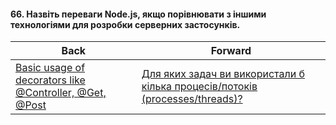 #### 66. Назвіть переваги Node.js, якщо порівнювати з іншими технологіями для розробки серверних застосунків.



| Back | Forward |
|---|---|
| [Basic usage of decorators like @Controller, @Get, @Post](/ua/junior/nestjs/basic-usage-of-decorators-like-controller-get-post.md)  | [Для яких задач ви використали б кілька процесів/потоків (processes/threads)?](/ua/middle/nodejs/what-problems-have-you-used-multiple-processesthreads-for.md) |